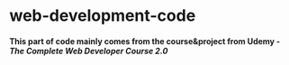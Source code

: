 # web-development-code

<h4>This part of code mainly comes from the course&project from Udemy - <em>The Complete Web Developer Course 2.0</em></h4>
